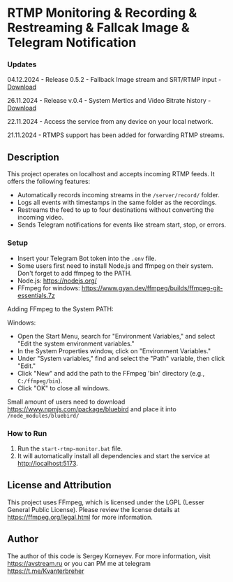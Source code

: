 # RTMP Monitoring & Recording & Restreaming & Fallcak Image & Telegram Notification

### Updates
04.12.2024 - Release 0.5.2 - Fallback Image stream and SRT/RTMP input - [Download](https://github.com/AVStreamAI/avstream_rtmp_monitoring_recording_restreaming_tg/releases/tag/release-0.5.2)

26.11.2024 - Release v.0.4 - System Mertics and Video Bitrate history - [Download](https://github.com/AVStreamAI/avstream_rtmp_monitoring_recording_restreaming_tg/releases/tag/release-0.4)

22.11.2024 - Access the service from any device on your local network.

21.11.2024 - RTMPS support has been added for forwarding RTMP streams.

## Description

This project operates on localhost and accepts incoming RTMP feeds. It offers the following features:  
- Automatically records incoming streams in the `/server/record/` folder.  
- Logs all events with timestamps in the same folder as the recordings.  
- Restreams the feed to up to four destinations without converting the incoming video.  
- Sends Telegram notifications for events like stream start, stop, or errors.  

### Setup  
- Insert your Telegram Bot token into the `.env` file.
- Some users first need to install Node.js and ffmpeg on their system. Don't forget to add ffmpeg to the PATH.
- Node.js: https://nodejs.org/
- FFmpeg for windows: https://www.gyan.dev/ffmpeg/builds/ffmpeg-git-essentials.7z

Adding FFmpeg to the System PATH:

Windows:

- Open the Start Menu, search for "Environment Variables," and select "Edit the system environment variables."
- In the System Properties window, click on "Environment Variables."
- Under "System variables," find and select the "Path" variable, then click "Edit."
- Click "New" and add the path to the FFmpeg 'bin' directory (e.g., `C:/ffmpeg/bin`).
- Click "OK" to close all windows.

Small amount of users need to download https://www.npmjs.com/package/bluebird and place it into `/node_modules/bluebird/`

### How to Run  
1. Run the `start-rtmp-monitor.bat` file.  
2. It will automatically install all dependencies and start the service at [http://localhost:5173](http://localhost:5173).  

## License and Attribution
This project uses FFmpeg, which is licensed under the LGPL (Lesser General Public License). Please review the license details at https://ffmpeg.org/legal.html for more information.

## Author
The author of this code is Sergey Korneyev. For more information, visit https://avstream.ru or you can PM me at telegram https://t.me/Kvanterbreher

